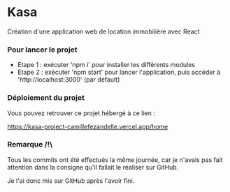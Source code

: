 # Kasa

Création d'une application web de location immobilière avec React

### Pour lancer le projet

- Etape 1 : exécuter 'npm i' pour installer les différents modules
- Etape 2 : exécuter 'npm start' pour lancer l'application, puis accéder à 'http://localhost:3000' (par défault)

### Déploiement du projet

Vous pouvez retrouver ce projet hébergé à ce lien :

https://kasa-project-camillefezandelle.vercel.app/home

### Remarque /!\

Tous les commits ont été effectués la même journée, car je n'avais pas fait attention dans la consigne qu'il fallait le réaliser sur GitHub.

Je l'ai donc mis sur GitHub après l'avoir fini.
